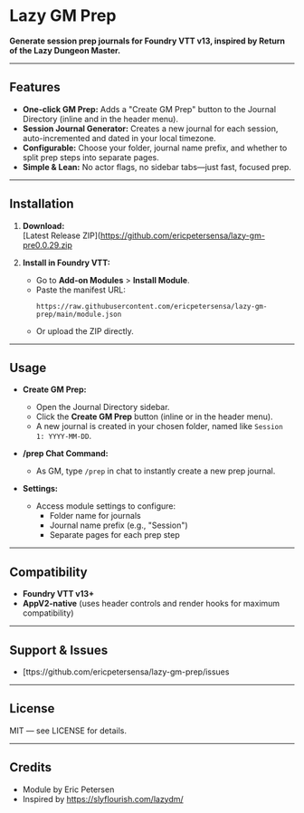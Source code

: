 # Lazy GM Prep

**Generate session prep journals for Foundry VTT v13, inspired by Return of the Lazy Dungeon Master.**

---

## Features

- **One-click GM Prep:** Adds a "Create GM Prep" button to the Journal Directory (inline and in the header menu).
- **Session Journal Generator:** Creates a new journal for each session, auto-incremented and dated in your local timezone.
- **Configurable:** Choose your folder, journal name prefix, and whether to split prep steps into separate pages.
- **Simple & Lean:** No actor flags, no sidebar tabs—just fast, focused prep.

---

## Installation

1. **Download:**  
   [Latest Release ZIP](https://github.com/ericpetersensa/lazy-gm-pre0.0.29.zip

2. **Install in Foundry VTT:**  
   - Go to **Add-on Modules** > **Install Module**.
   - Paste the manifest URL:  
     ```
     https://raw.githubusercontent.com/ericpetersensa/lazy-gm-prep/main/module.json
     ```
   - Or upload the ZIP directly.

---

## Usage

- **Create GM Prep:**  
  - Open the Journal Directory sidebar.
  - Click the **Create GM Prep** button (inline or in the header menu).
  - A new journal is created in your chosen folder, named like `Session 1: YYYY-MM-DD`.

- **/prep Chat Command:**  
  - As GM, type `/prep` in chat to instantly create a new prep journal.

- **Settings:**  
  - Access module settings to configure:
    - Folder name for journals
    - Journal name prefix (e.g., "Session")
    - Separate pages for each prep step

---

## Compatibility

- **Foundry VTT v13+**
- **AppV2-native** (uses header controls and render hooks for maximum compatibility)

---

## Support & Issues

- [ttps://github.com/ericpetersensa/lazy-gm-prep/issues

---

## License

MIT — see LICENSE for details.

---

## Credits

- Module by Eric Petersen
- Inspired by https://slyflourish.com/lazydm/

